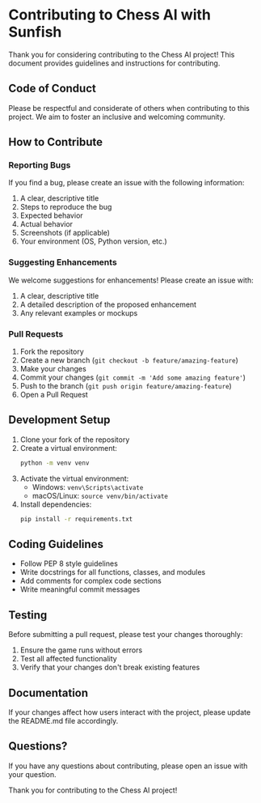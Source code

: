 # Contributing to Chess AI with Sunfish

Thank you for considering contributing to the Chess AI project! This document provides guidelines and instructions for contributing.

## Code of Conduct

Please be respectful and considerate of others when contributing to this project. We aim to foster an inclusive and welcoming community.

## How to Contribute

### Reporting Bugs

If you find a bug, please create an issue with the following information:

1. A clear, descriptive title
2. Steps to reproduce the bug
3. Expected behavior
4. Actual behavior
5. Screenshots (if applicable)
6. Your environment (OS, Python version, etc.)

### Suggesting Enhancements

We welcome suggestions for enhancements! Please create an issue with:

1. A clear, descriptive title
2. A detailed description of the proposed enhancement
3. Any relevant examples or mockups

### Pull Requests

1. Fork the repository
2. Create a new branch (`git checkout -b feature/amazing-feature`)
3. Make your changes
4. Commit your changes (`git commit -m 'Add some amazing feature'`)
5. Push to the branch (`git push origin feature/amazing-feature`)
6. Open a Pull Request

## Development Setup

1. Clone your fork of the repository
2. Create a virtual environment:
   ```bash
   python -m venv venv
   ```
3. Activate the virtual environment:
   - Windows: `venv\Scripts\activate`
   - macOS/Linux: `source venv/bin/activate`
4. Install dependencies:
   ```bash
   pip install -r requirements.txt
   ```

## Coding Guidelines

- Follow PEP 8 style guidelines
- Write docstrings for all functions, classes, and modules
- Add comments for complex code sections
- Write meaningful commit messages

## Testing

Before submitting a pull request, please test your changes thoroughly:

1. Ensure the game runs without errors
2. Test all affected functionality
3. Verify that your changes don't break existing features

## Documentation

If your changes affect how users interact with the project, please update the README.md file accordingly.

## Questions?

If you have any questions about contributing, please open an issue with your question.

Thank you for contributing to the Chess AI project!
